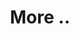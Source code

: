 ---
layout: page
title: More ..
nav: true
nav_order: 6
dropdown: true
children: 
    - title: cv
      permalink: /cv/
    - title: divider
    - title: career in comp. bio.
      permalink: /careerincompbio/
---